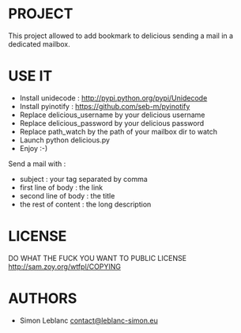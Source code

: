 PROJECT
=======

This project allowed to add bookmark to delicious sending a mail in a dedicated mailbox.

USE IT
======

* Install unidecode : http://pypi.python.org/pypi/Unidecode
* Install pyinotify : https://github.com/seb-m/pyinotify
* Replace delicious_username by your delicious username
* Replace delicious_password by your delicious password
* Replace path_watch by the path of your mailbox dir to watch
* Launch python delicious.py
* Enjoy :-)

Send a mail with :

* subject : your tag separated by comma
* first line of body : the link
* second line of body : the title
* the rest of content : the long description

LICENSE
=======

DO WHAT THE FUCK YOU WANT TO PUBLIC LICENSE  <http://sam.zoy.org/wtfpl/COPYING>

AUTHORS
=======

* Simon Leblanc contact@leblanc-simon.eu
